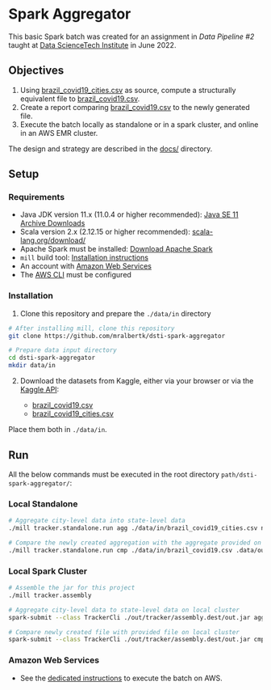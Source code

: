 # Spark Aggregator
This basic Spark batch was created for an assignment in _Data Pipeline #2_ taught at [Data ScienceTech Institute](https://www.datasciencetech.institute/) in June 2022.

## Objectives
1. Using [brazil_covid19_cities.csv](https://www.kaggle.com/datasets/unanimad/corona-virus-brazil?select=brazil_covid19_cities.csv) as source, compute a structurally equivalent file to [brazil_covid19.csv](https://www.kaggle.com/datasets/unanimad/corona-virus-brazil?select=brazil_covid19.csv).
2. Create a report comparing [brazil_covid19.csv](https://www.kaggle.com/datasets/unanimad/corona-virus-brazil?select=brazil_covid19.csv) to the newly generated file.
3. Execute the batch locally as standalone or in a spark cluster, and online in an AWS EMR cluster.

The design and strategy are described in the [docs/](docs) directory.

## Setup

### Requirements
- Java JDK version 11.x (11.0.4 or higher recommended): [Java SE 11 Archive Downloads](https://www.oracle.com/java/technologies/javase/jdk11-archive-downloads.html)
- Scala version 2.x (2.12.15 or higher recommended): [scala-lang.org/download/](https://www.scala-lang.org/download/)
- Apache Spark must be installed: [Download Apache Spark](https://spark.apache.org/downloads.html)
- `mill` build tool: [Installation instructions](https://com-lihaoyi.github.io/mill/mill/Intro_to_Mill.html#_installation)
- An account with [Amazon Web Services](https://aws.amazon.com/)
- The [AWS CLI](https://aws.amazon.com/cli/) must be configured

### Installation
1. Clone this repository and prepare the `./data/in` directory

```bash
# After installing mill, clone this repository
git clone https://github.com/mralbertk/dsti-spark-aggregator

# Prepare data input directory
cd dsti-spark-aggregator
mkdir data/in
```

2. Download the datasets from Kaggle, either via your browser or via the [Kaggle API](https://github.com/Kaggle/kaggle-api):

    - [brazil_covid19.csv](https://www.kaggle.com/datasets/unanimad/corona-virus-brazil?select=brazil_covid19.csv)
    - [brazil_covid19_cities.csv](https://www.kaggle.com/datasets/unanimad/corona-virus-brazil?select=brazil_covid19_cities.csv)

Place them both in `./data/in`.

## Run
All the below commands must be executed in the root directory `path/dsti-spark-aggregator/`:

### Local Standalone

```bash
# Aggregate city-level data into state-level data 
./mill tracker.standalone.run agg ./data/in/brazil_covid19_cities.csv new_brazil_covid19.csv

# Compare the newly created aggregation with the aggregate provided on Kaggle.com
./mill tracker.standalone.run cmp ./data/in/brazil_covid19.csv .data/out/new_brazil_covid19.csv
```

### Local Spark Cluster
```bash
# Assemble the jar for this project
./mill tracker.assembly 

# Aggregate city-level data to state-level data on local cluster
spark-submit --class TrackerCli ./out/tracker/assembly.dest/out.jar agg ./data/in/brazil_covid19_cities.csv new_brazil_covid19.csv

# Compare newly created file with provided file on local cluster
spark-submit --class TrackerCli ./out/tracker/assembly.dest/out.jar cmp ./data/in/brazil_covid19.csv ./data/out/new_brazil_covid19.csv

```

### Amazon Web Services
- See the [dedicated instructions](./aws) to execute the batch on AWS.